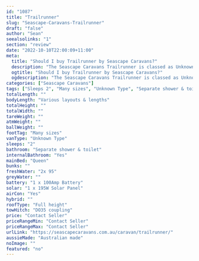 ```yaml
---
id: "1087"
title: "Trailrunner"
slug: "Seascape-Caravans-Trailrunner"
draft: "false"
author: "Sean"
seealsolinks: "1"
section: "review"
date: "2022-10-10T22:00:09+11:00"
meta:
  title: "Should I buy Trailrunner by Seascape Caravans?"
  description: "The Seascape Caravans Trailrunner is classed as Unknown Type, and sleeps 2 people. It is Australian made and comes in at Many sizes. It generally has Separate shower & toilet."
  ogtitle: "Should I buy Trailrunner by Seascape Caravans?"
  ogdescription: "The Seascape Caravans Trailrunner is classed as Unknown Type, and sleeps 2 people. It is Australian made and comes in at Many sizes. It generally has Separate shower & toilet."
categories: ["Seascape Caravans"]
tags: ["Sleeps 2", "Many sizes", "Unknown Type", "Separate shower & toilet", "Full height", "Price Unknown"]
totalLength: ""
bodyLength: "Various layouts & lengths"
totalHeight: ""
totalWidth: ""
tareWeight: ""
atmWeight: ""
ballWeight: ""
footTag: "Many sizes"
vanType: "Unknown Type"
sleeps: "2"
bathroom: "Separate shower & toilet"
internalBathroom: "Yes"
mainBed: "Queen"
bunks: ""
freshWater: "2x 95"
greyWater: ""
battery: "1 x 100Amp Battery"
solar: "1 x 195W Solar Panel"
airCon: "Yes"
hybrid: ""
roofType: "Full height"
towHitch: "DO35 coupling"
price: "Contact Seller"
priceRangeMin: "Contact Seller"
priceRangeMax: "Contact Seller"
urlLink: "https://seascapecaravans.com.au/caravan/trailrunner/"
aussieMade: "Australian made"
noImage: ""
featured: "no"
---
```

